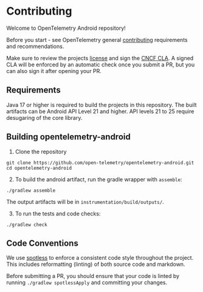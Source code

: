 # Contributing

Welcome to OpenTelemetry Android repository!

Before you start - see OpenTelemetry general
[contributing](https://github.com/open-telemetry/community/blob/main/CONTRIBUTING.md)
requirements and recommendations.

Make sure to review the projects [license](LICENSE) and sign the
[CNCF CLA](https://identity.linuxfoundation.org/projects/cncf). A signed CLA will be enforced by an
automatic check once you submit a PR, but you can also sign it after opening your PR.

## Requirements

Java 17 or higher is required to build the projects in this repository.
The built artifacts can be Android API Level 21 and higher.
API levels 21 to 25 require desugaring of the core library.

## Building opentelemetry-android

1. Clone the repository
```
git clone https://github.com/open-telemetry/opentelemetry-android.git
cd opentelemetry-android
```

2. To build the android artifact, run the gradle wrapper with `assemble`:
```
./gradlew assemble
```

The output artifacts will be in `instrumentation/build/outputs/`.

3. To run the tests and code checks:
```
./gradlew check
```

## Code Conventions

We use [spotless](https://github.com/diffplug/spotless) to enforce a consistent code style
throughout the project. This includes reformatting (linting) of both source code and markdown.

Before submitting a PR, you should ensure that your code is linted by
running `./gradlew spotlessApply` and committing your changes.
